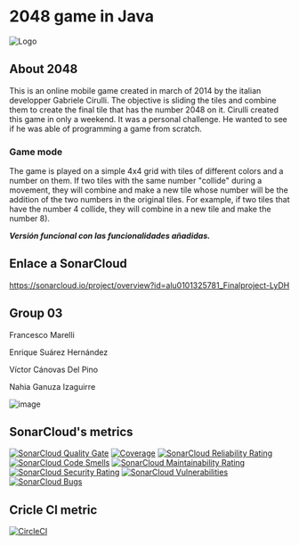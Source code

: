 # 2048 game in Java

![Logo](logo.png) 
## About 2048
This is an online mobile game created in march of 2014 by the italian developper Gabriele Cirulli. The objective is sliding the tiles and combine them to create the final tile that has the number 2048 on it.
Cirulli created this game in only a weekend. It was a personal challenge. He wanted to see if he was able of programming a game from scratch.
### Game mode
The game is played on a simple 4x4 grid with tiles of different colors and a number on them.
If two tiles with the same number "collide" during a movement, they will combine and make a new tile whose number will be the addition of the two numbers in the original tiles. For example, if 
two tiles that have the number 4 collide, they will combine in a new tile and make the number 8).

***Versión funcional con las funcionalidades añadidas.***

## Enlace a SonarCloud
https://sonarcloud.io/project/overview?id=alu0101325781_Finalproject-LyDH

## Group 03

Francesco Marelli

Enrique Suárez Hernández

Víctor Cánovas Del Pino

Nahia Ganuza Izaguirre

![image](https://github.com/alu0101325781/Finalproject-LyDH/assets/72403326/43e6c766-290f-42cc-a662-8224351b33b3)


## SonarCloud's metrics

[![SonarCloud Quality Gate](https://sonarcloud.io/api/project_badges/measure?project=alu0101325781_Finalproject-LyDH&metric=alert_status)](https://sonarcloud.io/project/overview?id=alu0101325781_Finalproject-LyDH)
[![Coverage](https://sonarcloud.io/api/project_badges/measure?project=alu0101325781_Finalproject-LyDH&metric=coverage)](https://sonarcloud.io/summary/new_code?id=alu0101325781_Finalproject-LyDH)
[![SonarCloud Reliability Rating](https://sonarcloud.io/api/project_badges/measure?project=alu0101325781_Finalproject-LyDH&metric=reliability_rating)](https://sonarcloud.io/project/overview?id=alu0101325781_Finalproject-LyDH)
[![SonarCloud Code Smells](https://sonarcloud.io/api/project_badges/measure?project=alu0101325781_Finalproject-LyDH&metric=code_smells)](https://sonarcloud.io/project/overview?id=alu0101325781_Finalproject-LyDH)
[![SonarCloud Maintainability Rating](https://sonarcloud.io/api/project_badges/measure?project=alu0101325781_Finalproject-LyDH&metric=sqale_rating)](https://sonarcloud.io/project/overview?id=alu0101325781_Finalproject-LyDH)
[![SonarCloud Security Rating](https://sonarcloud.io/api/project_badges/measure?project=alu0101325781_Finalproject-LyDH&metric=security_rating)](https://sonarcloud.io/project/overview?id=alu0101325781_Finalproject-LyDH)
[![SonarCloud Vulnerabilities](https://sonarcloud.io/api/project_badges/measure?project=alu0101325781_Finalproject-LyDH&metric=vulnerabilities)](https://sonarcloud.io/project/overview?id=alu0101325781_Finalproject-LyDH)
[![SonarCloud Bugs](https://sonarcloud.io/api/project_badges/measure?project=alu0101325781_Finalproject-LyDH&metric=bugs)](https://sonarcloud.io/project/overview?id=alu0101325781_Finalproject-LyDH)

## Cricle CI metric
[![CircleCI](https://dl.circleci.com/status-badge/img/gh/alu0101325781/Finalproject-LyDH/tree/master.svg?style=svg)](https://dl.circleci.com/status-badge/redirect/gh/alu0101325781/Finalproject-LyDH/tree/master)
